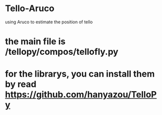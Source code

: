 # Tello-Aruco
using Aruco to estimate the position of tello


# the main file is /tellopy/compos/tellofly.py
# for the librarys, you can install them by read https://github.com/hanyazou/TelloPy
